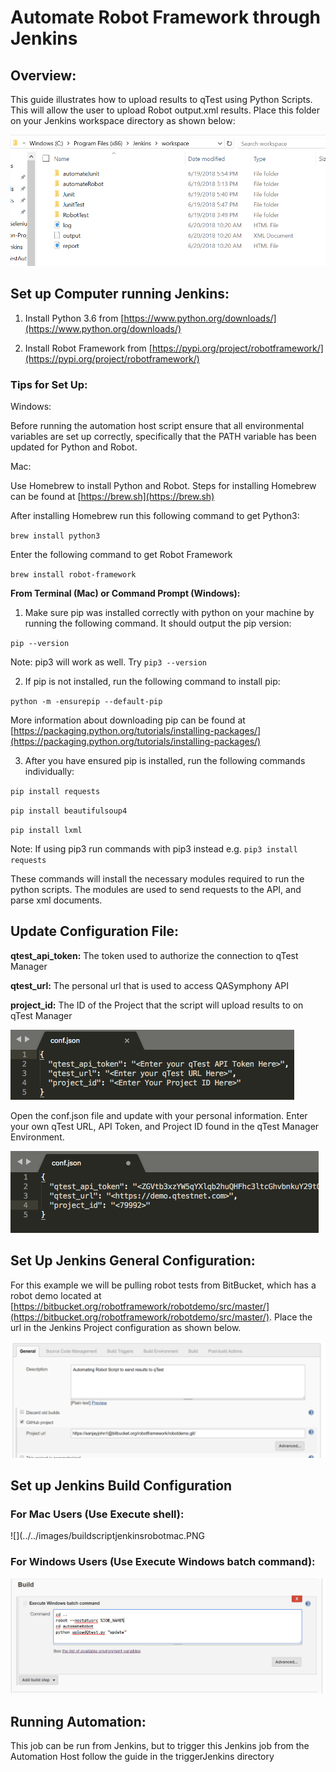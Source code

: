 # Automate Robot Framework through Jenkins

## Overview:

This guide illustrates how to upload results to qTest using Python Scripts. This will allow the user to upload Robot output.xml results. Place this folder on your Jenkins workspace directory as shown below:

![](../../images/jenkinsdirectory.PNG)

## Set up Computer running Jenkins:

1) Install Python 3.6 from [https://www.python.org/downloads/](https://www.python.org/downloads/)

2) Install Robot Framework from [https://pypi.org/project/robotframework/](https://pypi.org/project/robotframework/)

### Tips for Set Up:

Windows:

Before running the automation host script ensure that all environmental variables are set up correctly, specifically that the PATH variable has been updated for Python and Robot.

Mac:

Use Homebrew to install Python and Robot. Steps for installing Homebrew can be found at [https://brew.sh](https://brew.sh)

After installing Homebrew run this following command to get Python3:

`brew install python3`

Enter the following command to get Robot Framework

`brew install robot-framework`

**From Terminal (Mac) or Command Prompt (Windows):**

1. Make sure pip was installed correctly with python on your machine by running the following command. It should output the pip version:

 `pip --version`

 Note: pip3 will work as well. Try `pip3 --version`

2. If pip is not installed, run the following command to install pip:

 `python -m -ensurepip --default-pip`

More information about downloading pip can be found at [https://packaging.python.org/tutorials/installing-packages/](https://packaging.python.org/tutorials/installing-packages/)

3. After you have ensured pip is installed, run the following commands individually:

`pip install requests`

`pip install beautifulsoup4`

`pip install lxml`

Note: If using pip3 run commands with pip3 instead e.g. `pip3 install requests`

These commands will install the necessary modules required to run the python scripts. The modules are used to send requests to the API, and parse xml documents.

## Update Configuration File:

**qtest\_api\_token:** The token used to authorize the connection to qTest Manager

**qtest\_url:** The personal url that is used to access QASymphony API

**project\_id:** The ID of the Project that the script will upload results to on qTest Manager

![](../../images/conf.png)

Open the conf.json file and update with your personal information. Enter your own qTest URL, API Token, and Project ID found in the qTest Manager Environment.

![](../../images/junitconf.png)

## Set Up Jenkins General Configuration:

For this example we will be pulling robot tests from BitBucket, which has a robot demo located at [https://bitbucket.org/robotframework/robotdemo/src/master/](https://bitbucket.org/robotframework/robotdemo/src/master/). Place the url in the Jenkins Project configuration as shown below.

![](../../images/jenkinsrobotgithub.PNG)

## Set up Jenkins Build Configuration

### For Mac Users (Use Execute shell):

 ![](../../images/buildscriptjenkinsrobotmac.PNG


### For Windows Users (Use Execute Windows batch command):

![](../../images/buildscriptjenkinsrobot.PNG)
 
## Running Automation:

This job can be run from Jenkins, but to trigger this Jenkins job from the Automation Host follow the guide in the triggerJenkins directory
